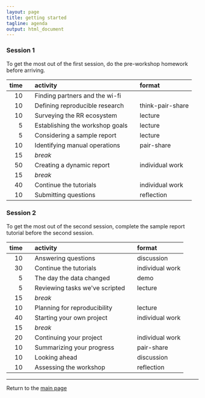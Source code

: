 ```yaml
---
layout: page
title: getting started
tagline: agenda 
output: html_document
---
```








### Session 1

To get the most out of the first session, do the pre-workshop homework before arriving. 


| time|   |activity                        |   |format           |
|----:|:--|:-------------------------------|:--|:----------------|
|   10|   |Finding partners and the wi-fi  |   |                 |
|   10|   |Defining reproducible research  |   |think-pair-share |
|   10|   |Surveying the RR ecosystem      |   |lecture          |
|    5|   |Establishing the workshop goals |   |lecture          |
|    5|   |Considering a sample report     |   |lecture          |
|   10|   |Identifying manual operations   |   |pair-share       |
|   15|   |*break*                         |   |                 |
|   50|   |Creating a dynamic report       |   |individual work  |
|   15|   |*break*                         |   |                 |
|   40|   |Continue the tutorials          |   |individual work  |
|   10|   |Submitting questions            |   |reflection       |

### Session 2

To get the most out of the second session, complete the sample report tutorial before the second session.  


| time|   |activity                       |   |format          |
|----:|:--|:------------------------------|:--|:---------------|
|   10|   |Answering questions            |   |discussion      |
|   30|   |Continue the tutorials         |   |individual work |
|    5|   |The day the data changed       |   |demo            |
|    5|   |Reviewing tasks we've scripted |   |lecture         |
|   15|   |*break*                        |   |                |
|   10|   |Planning for reproducibility   |   |lecture         |
|   40|   |Starting your own project      |   |individual work |
|   15|   |*break*                        |   |                |
|   20|   |Continuing your project        |   |individual work |
|   10|   |Summarizing your progress      |   |pair-share      |
|   10|   |Looking ahead                  |   |discussion      |
|   10|   |Assessing the workshop         |   |reflection      |


--- 
Return to the [main page](../index.html) 

